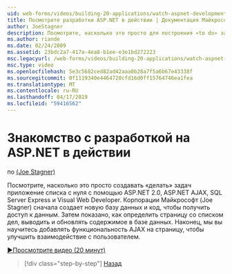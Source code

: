 ```yaml
---
uid: web-forms/videos/building-20-applications/watch-aspnet-development-in-action
title: Посмотрите разработки ASP.NET в действии | Документация Майкрософт
author: JoeStagner
description: Посмотрите, насколько это просто для построения «to do» задач приложение списка с нуля с помощью ASP.NET 2.0, ASP.NET AJAX, SQL Server Express и Visual Web Developer. MIC...
ms.author: riande
ms.date: 02/24/2009
ms.assetid: 23bdc2a7-417a-4ea8-b1ee-e3e1bd272223
msc.legacyurl: /web-forms/videos/building-20-applications/watch-aspnet-development-in-action
msc.type: video
ms.openlocfilehash: 5e3c5682ced82ad42aaa0b28a7f5a6b67e43338f
ms.sourcegitcommit: 0f1119340e4464720cfd16d0ff15764746ea1fea
ms.translationtype: MT
ms.contentlocale: ru-RU
ms.lasthandoff: 04/17/2019
ms.locfileid: "59416562"
---
```

# <a name="watch-aspnet-development-in-action"></a>Знакомство с разработкой на ASP.NET в действии

по [(Joe Stagner)](https://github.com/JoeStagner)

Посмотрите, насколько это просто создавать «делать» задач приложение списка с нуля с помощью ASP.NET 2.0, ASP.NET AJAX, SQL Server Express и Visual Web Developer. Корпорации Майкрософт (Joe Stagner) сначала создает новую базу данных и код, чтобы получить доступ к данным. Затем показано, как определить страницу со списком дел, выводить и обновлять содержимое в базе данных. Наконец, мы вы научитесь добавлять функциональность AJAX на страницу, чтобы улучшить взаимодействие с пользователем.

[&#9654;Просмотрите видео (20 минут)](https://channel9.msdn.com/Blogs/ASP-NET-Site-Videos/watch-aspnet-development-in-action)

> [!div class="step-by-step"]
> [Назад](lesson-8-working-with-the-gridview-and-formview.md)
